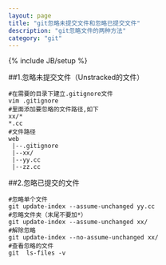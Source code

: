 ```yaml
---
layout: page
title: "git忽略未提交文件和忽略已提交文件"
description: "git忽略文件的两种方法"
category: "git"
---
```

{% include JB/setup %}

##1.忽略未提交文件（Unstracked的文件）

    #在需要的目录下建立.gitignore文件
    vim .gitignore
    #里面添加要忽略的文件路径,如下
    xx/*
    *.cc
    #文件路径
    web
     |--.gitignore
     |--xx/
     |--yy.cc
     |--zz.cc

##2.忽略已提交的文件

    #忽略单个文件
    git update-index --assume-unchanged yy.cc
    #忽略文件夹（末尾不要加*）
    git update-index --assume-unchanged xx/
    #解除忽略
    git update-index --no-assume-unchanged xx/
    #查看忽略的文件
    git  ls-files -v
